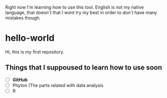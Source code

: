 Right now I'm learning how to use this tool. English is not my native language, that doesn´t that I wont try my best in order to don´t have many mistakes though.

# hello-world
Hi, this is my first repository.

## Things that I suppoused to learn how to use soon

- [ ] **GitHub**
- [ ] Phyton (The parts related with data analysis
- [ ] R
